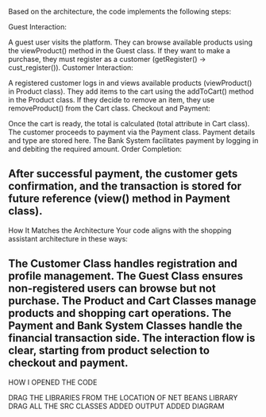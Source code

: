 Based on the architecture, the code implements the following steps:

Guest Interaction:

A guest user visits the platform.
They can browse available products using the viewProduct() method in the Guest class.
If they want to make a purchase, they must register as a customer (getRegister() → cust_register()).
Customer Interaction:

A registered customer logs in and views available products (viewProduct() in Product class).
They add items to the cart using the addToCart() method in the Product class.
If they decide to remove an item, they use removeProduct() from the Cart class.
Checkout and Payment:

Once the cart is ready, the total is calculated (total attribute in Cart class).
The customer proceeds to payment via the Payment class. Payment details and type are stored here.
The Bank System facilitates payment by logging in and debiting the required amount.
Order Completion:

After successful payment, the customer gets confirmation, and the transaction is stored for future reference (view() method in Payment class).
-----------------------------------------------------------------------------------------------------------------------------------------------------------------------------------------------------------

How It Matches the Architecture
Your code aligns with the shopping assistant architecture in these ways:

The Customer Class handles registration and profile management.
The Guest Class ensures non-registered users can browse but not purchase.
The Product and Cart Classes manage products and shopping cart operations.
The Payment and Bank System Classes handle the financial transaction side.
The interaction flow is clear, starting from product selection to checkout and payment.
--------------------------------------------------------------------------------------------------------------------------------------------------------------------------------------------------------------


HOW I OPENED THE CODE


DRAG THE LIBRARIES FROM THE LOCATION OF NET BEANS LIBRARY 
DRAG ALL THE SRC CLASSES
ADDED OUTPUT 
ADDED DIAGRAM
